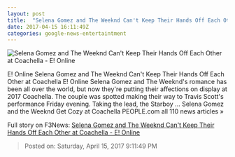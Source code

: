 ```yaml
---
layout: post
title:  "Selena Gomez and The Weeknd Can't Keep Their Hands Off Each Other at Coachella - E! Online"
date: 2017-04-15 16:11:49Z
categories: google-news-entertaintment
---
```


![Selena Gomez and The Weeknd Can't Keep Their Hands Off Each Other at Coachella - E! Online](http://akns-images.eonline.com/eol_images/Entire_Site/2017315/rs_600x600-170415074717-600.selena-gomez-weeknd.cm.41517.jpg?downsize=450:*&crop=450:350;left,top)

E! Online Selena Gomez and The Weeknd Can't Keep Their Hands Off Each Other at Coachella E! Online Selena Gomez and The Weeknd's romance has been all over the world, but now they're putting their affections on display at 2017 Coachella. The couple was spotted making their way to Travis Scott's performance Friday evening. Taking the lead, the Starboy ... Selena Gomez and the Weeknd Get Cozy at Coachella PEOPLE.com all 110 news articles »


Full story on F3News: [Selena Gomez and The Weeknd Can't Keep Their Hands Off Each Other at Coachella - E! Online](http://www.f3nws.com/n/May4QB)

> Posted on: Saturday, April 15, 2017 9:11:49 PM
